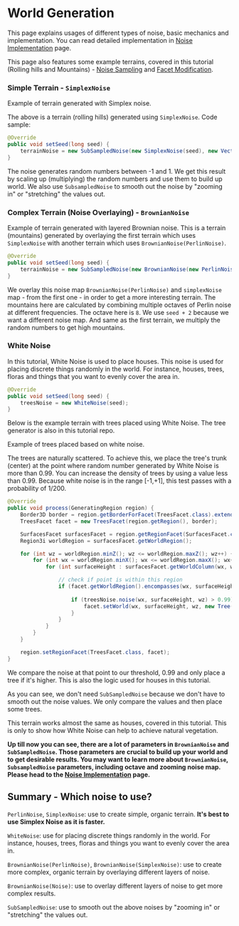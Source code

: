 # World Generation

This page explains usages of different types of noise, basic mechanics and implementation. You can read detailed implementation in [Noise Implementation](topics/noise-implementation.md) page. 

This page also features some example terrains, covered in this tutorial (Rolling hills and Mountains) - [Noise Sampling](tutorial/03_Noise-Sampling.md) and [Facet Modification](tutorial/04_Facet-Modification.md). 

### Simple Terrain - `SimplexNoise`

<fig src="_media/img/worldgen-simplex.png" alt="Simplex noise">Example of terrain generated with Simplex noise.</fig>

The above is a terrain (rolling hills) generated using `SimplexNoise`. Code sample:
```java
@Override
public void setSeed(long seed) {
    terrainNoise = new SubSampledNoise(new SimplexNoise(seed), new Vector2f(0.01f, 0.01f), 1);
}
```
The noise generates random numbers between -1 and 1. We get this result by scaling up (multiplying) the random numbers and use them  to build up world. We also use `SubsampledNoise` to smooth out the noise by "zooming in" or "stretching" the values out.

### Complex Terrain (Noise Overlaying) - `BrownianNoise`

<fig src="_media/img/worldgen-brownian.png" alt="Simplex noise">Example of terrain generated with layered Brownian noise.</fig>
This is a terrain (mountains) generated by overlaying the first terrain which uses `SimplexNoise` with another terrain which uses `BrownianNoise(PerlinNoise)`.

```java
@Override
public void setSeed(long seed) {
    terrainNoise = new SubSampledNoise(new BrownianNoise(new PerlinNoise(seed + 2), 8), new Vector2f(0.001f, 0.001f), 1);
}
```

We overlay this noise map `BrownianNoise(PerlinNoise)` and `simplexNoise` map - from the first one - in order to get a more interesting terrain.
The mountains here are calculated by combining multiple octaves of Perlin noise at different frequencies. The octave here is `8`.
We use `seed + 2` because we want a different noise map. And same as the first terrain, we multiply the random numbers to get high mountains.

### White Noise

In this tutorial, White Noise is used to place houses. 
This noise is used for placing discrete things randomly in the world. For instance, houses, trees, floras and things that you want to evenly cover the area in.

```java
@Override
public void setSeed(long seed) {
    treesNoise = new WhiteNoise(seed);
}
```
Below is the example terrain with trees placed using White Noise. The tree generator is also in this tutorial repo.

<fig src="_media/img/worldgen-whitenoise.png" alt="White noise">Example of trees placed based on white noise.</fig>

The trees are naturally scattered. To achieve this, we place the tree's trunk (center) at the point where random number generated by White Noise is more than 0.99. You can increase the density of trees by using a value less than 0.99. Because white noise is in the range [-1,+1], this test passes with a probability of 1/200.

```java
@Override
public void process(GeneratingRegion region) {
    Border3D border = region.getBorderForFacet(TreesFacet.class).extendBy(0, 7, 1);
    TreesFacet facet = new TreesFacet(region.getRegion(), border);

    SurfacesFacet surfacesFacet = region.getRegionFacet(SurfacesFacet.class);
    Region3i worldRegion = surfacesFacet.getWorldRegion();

    for (int wz = worldRegion.minZ(); wz <= worldRegion.maxZ(); wz++) {
        for (int wx = worldRegion.minX(); wx <= worldRegion.maxX(); wx++) {
            for (int surfaceHeight : surfacesFacet.getWorldColumn(wx, wz)) {

                // check if point is within this region
                if (facet.getWorldRegion().encompasses(wx, surfaceHeight, wz)) {
                
                    if (treesNoise.noise(wx, surfaceHeight, wz) > 0.99) {
                        facet.setWorld(wx, surfaceHeight, wz, new Tree());
                    }
                }
            }
        }
    }

    region.setRegionFacet(TreesFacet.class, facet);
}
```
We compare the noise at that point to our threshold, 0.99 and only place a tree if it's higher. This is also the logic used for houses in this tutorial.

As you can see, we don't need `SubSampledNoise` because  we don't have to smooth out the noise values. We only compare the values and then place some trees.

This terrain works almost the same as houses, covered in this tutorial. This is only to show how White Noise can help to achieve natural vegetation.

**Up till now you can see, there are a lot of parameters in `BrownianNoise` and `SubSampledNoise`. Those parameters are crucial to build up your world and to get desirable results. You may want to learn more about `BrownianNoise`, `SubsampledNoise` parameters, including octave and zooming noise map. Please head to the [Noise Implementation](topics/noise-implementation.md) page.**

## Summary - Which noise to use?

`PerlinNoise`, `SimplexNoise`: use to create simple, organic terrain. **It's best to use Simplex Noise as it is faster.**

`WhiteNoise`: use for placing discrete things randomly in the world. For instance, houses, trees, floras and things you want to evenly cover the area in.

`BrownianNoise(PerlinNoise)`, `BrownianNoise(SimplexNoise)`: use to create more complex, organic terrain by overlaying different layers of noise.

`BrownianNoise(Noise)`: use to overlay different layers of noise to get more complex results.

`SubSampledNoise`: use to smooth out the above noises by "zooming in" or "stretching" the values out.